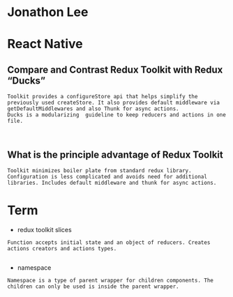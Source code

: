 # Jonathon Lee
# React Native

## Compare and Contrast Redux Toolkit with Redux “Ducks”
```
Toolkit provides a configureStore api that helps simplify the previously used createStore. It also provides default middleware via getDefaultMiddlewares and also Thunk for async actions. 
Ducks is a modularizing  guideline to keep reducers and actions in one file.



```
## What is the principle advantage of Redux Toolkit
```
Toolkit minimizes boiler plate from standard redux library. Configuration is less complicated and avoids need for additional libraries. Includes default middleware and thunk for async actions.

```

# Term
- redux toolkit slices
```
Function accepts initial state and an object of reducers. Creates actions creators and actions types.


```
- namespace
```
Namespace is a type of parent wrapper for children components. The children can only be used is inside the parent wrapper.


```

